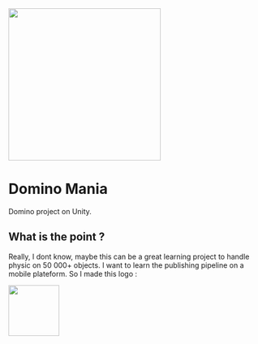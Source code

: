 
<img src="https://i.ibb.co/s383BgB/top-Reamdme.png" data-canonical-src="https://i.ibb.co/s383BgB/top-Reamdme.png" width=auto height="300" />



# Domino Mania
Domino project on Unity.

## What is the point ?
Really, I dont know, maybe this can be a great learning project to handle physic on 50 000+ objects.
I want to learn the publishing pipeline on a mobile plateform.
So I made this logo :

<img src="https://i.ibb.co/7S5DPxc/logo.png" data-canonical-src="https://i.ibb.co/7S5DPxc/logo.png" width="100" height="100" />
